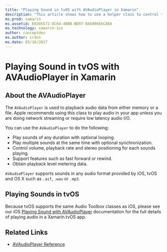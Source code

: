 ```yaml
---
title: "Playing Sound in tvOS with AVAudioPlayer in Xamarin"
description: "This article shows how to use a helper class to control the playback of sound using an AVAudioPlayer in a Xamarin.iOS application."
ms.prod: xamarin
ms.assetid: E0305572-DC64-48BB-BD97-0A5096E6CA04
ms.technology: xamarin-ios
author: conceptdev
ms.author: crdun
ms.date: 03/16/2017
---
```


# Playing Sound in tvOS with AVAudioPlayer in Xamarin

## About the AVAudioPlayer

The `AVAudioPlayer` is used to playback audio data from either memory or a file. Apple recommends using this class to play audio in your app unless you are doing network streaming or require low latency audio I/O.

You can use the `AVAudioPlayer` to do the following:

- Play sounds of any duration with optional looping.
- Play multiple sounds at the same time with optional synchronization.
- Control volume, playback rate and stereo positioning for each sounds playing.
- Support features such as fast forward or rewind.
- Obtain playback level metering data.

`AVAudioPlayer` supports sounds in any audio format provided by iOS, tvOS and OS X such as `.aif`, `.wav` or `.mp3`.

## Playing Sounds in tvOS

Because tvOS supports the same Audio Toolbox classes as iOS, please see our iOS [Playing Sound with AVAudioPlayer](https://github.com/xamarin/recipes/tree/master/Recipes/ios/media/sound/avaudioplayer) documentation for the full details of playing audio in a Xamarin.tvOS app.



## Related Links

- [AVAudioPlayer Reference](https://developer.apple.com/library/ios/documentation/AVFoundation/Reference/AVAudioPlayerClassReference/)
